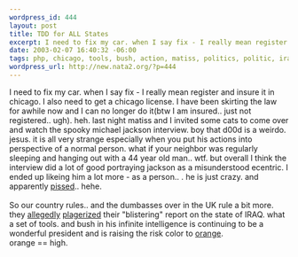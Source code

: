 ```yaml
--- 
wordpress_id: 444
layout: post
title: TDD for ALL States
excerpt: I need to fix my car. when I say fix - I really mean register and insure it in chicago. I also need to get a chicago license. I have been skirting the law for awhile now and I can no longer do it(btw I am insured.. just not registered.. ugh). heh. last night matiss and I invited some cats to come over and watch the spooky michael jackson interview. boy that d00d is a weirdo. jesus. it is all very...
date: 2003-02-07 16:40:32 -06:00
tags: php, chicago, tools, bush, action, matiss, politics, politic, iraq
wordpress_url: http://new.nata2.org/?p=444
---
```

I need to fix my car. when I say fix - I really mean register and insure it in chicago. I also need to get a chicago license. I have been skirting the law for awhile now and I can no longer do it(btw I am insured.. just not registered.. ugh). heh. last night matiss and I invited some cats to come over and watch the spooky michael jackson interview. boy that d00d is a weirdo. jesus. it is all very strange especially when you put his actions into perspective of a normal person. what if your neighbor was regularly sleeping and hanging out with a 44 year old man.. wtf. but overall I think the interview did a lot of good portraying jackson as a misunderstood ecentric. I ended up likeing him a lot more - as a person.. . he is just crazy. and apparently <a href="http://www.mirror.co.uk/news/allnews/page.cfm?objectid=12612980&amp;method=full&amp;siteid=50143">pissed</a>.. hehe. <br/>
<br/>So our country rules.. and the dumbasses over in the UK rule a bit more. they <a href="http://www.c8.com/c8/phpBB2/viewtopic.php?t=1191&amp;highlight=">allegedly</a> <a href="http://news.bbc.co.uk/1/hi/uk_politics/2735031.stm">plagerized</a> their "blistering" report on the state of IRAQ. what a set of tools. and bush in his infinite intelligence is continuing to be a wonderful president and is raising the risk color to <a href="http://www.cnn.com/2003/US/02/07/threat.level/index.html">orange</a>.<br/> orange == high.
